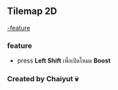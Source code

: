 ## Tilemap 2D

[-feature](#feature-%E0%B8%9E%E0%B8%B4%E0%B9%80%E0%B8%A8%E0%B8%A9)

### feature
- press **Left Shift** เพื่อเปิดโหมด **Boost**

### Created by Chaiyut :skull:

